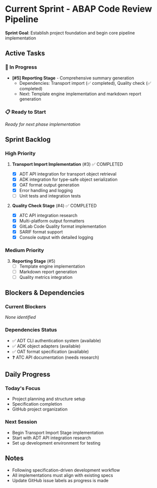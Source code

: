 # Current Sprint - ABAP Code Review Pipeline

**Sprint Goal**: Establish project foundation and begin core pipeline implementation

## Active Tasks

### 🔄 In Progress

- **[#5] Reporting Stage** - Comprehensive summary generation
  - Dependencies: Transport import (✅ completed), Quality check (✅ completed)
  - Next: Template engine implementation and markdown report generation

### 📋 Ready to Start

_Ready for next phase implementation_

## Sprint Backlog

### High Priority

1. **Transport Import Implementation** (#3) ✅ COMPLETED

   - [x] ADT API integration for transport object retrieval
   - [x] ADK integration for type-safe object serialization
   - [x] OAT format output generation
   - [x] Error handling and logging
   - [ ] Unit tests and integration tests

2. **Quality Check Stage** (#4) ✅ COMPLETED
   - [x] ATC API integration research
   - [x] Multi-platform output formatters
   - [x] GitLab Code Quality format implementation
   - [x] SARIF format support
   - [x] Console output with detailed logging

### Medium Priority

3. **Reporting Stage** (#5)
   - [ ] Template engine implementation
   - [ ] Markdown report generation
   - [ ] Quality metrics integration

## Blockers & Dependencies

### Current Blockers

_None identified_

### Dependencies Status

- ✅ ADT CLI authentication system (available)
- ✅ ADK object adapters (available)
- ✅ OAT format specification (available)
- ❓ ATC API documentation (needs research)

## Daily Progress

### Today's Focus

- Project planning and structure setup
- Specification completion
- GitHub project organization

### Next Session

- Begin Transport Import Stage implementation
- Start with ADT API integration research
- Set up development environment for testing

## Notes

- Following specification-driven development workflow
- All implementations must align with existing specs
- Update GitHub issue labels as progress is made
